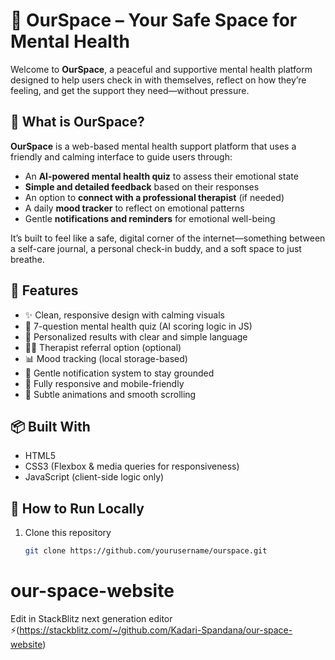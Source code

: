 # 🌿 OurSpace – Your Safe Space for Mental Health

Welcome to **OurSpace**, a peaceful and supportive mental health platform designed to help users check in with themselves, reflect on how they’re feeling, and get the support they need—without pressure.

## 🧠 What is OurSpace?

**OurSpace** is a web-based mental health support platform that uses a friendly and calming interface to guide users through:
- An **AI-powered mental health quiz** to assess their emotional state
- **Simple and detailed feedback** based on their responses
- An option to **connect with a professional therapist** (if needed)
- A daily **mood tracker** to reflect on emotional patterns
- Gentle **notifications and reminders** for emotional well-being

It’s built to feel like a safe, digital corner of the internet—something between a self-care journal, a personal check-in buddy, and a soft space to just breathe.

## 🌟 Features

- ✨ Clean, responsive design with calming visuals
- 📝 7-question mental health quiz (AI scoring logic in JS)
- 💬 Personalized results with clear and simple language
- 🧑‍⚕️ Therapist referral option (optional)
- 📊 Mood tracking (local storage-based)
- 🔔 Gentle notification system to stay grounded
- 📱 Fully responsive and mobile-friendly
- 🎨 Subtle animations and smooth scrolling

## 📦 Built With

- HTML5  
- CSS3 (Flexbox & media queries for responsiveness)  
- JavaScript (client-side logic only)  

## 🚀 How to Run Locally

1. Clone this repository  
   ```bash
   git clone https://github.com/yourusername/ourspace.git

# our-space-website

Edit in StackBlitz next generation editor ⚡️(https://stackblitz.com/~/github.com/Kadari-Spandana/our-space-website)
